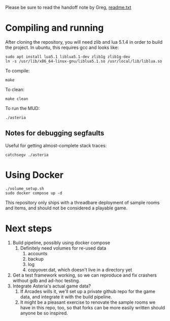 Please be sure to read the handoff note by Greg, [readme.txt](readme.txt)

# Compiling and running

After cloning the repository, you will need zlib and lua 5.1.4 in order to build the project. In ubuntu, this requires gcc and looks like:

```
sudo apt install lua5.1 liblua5.1-dev zlib1g zlib1g-dev
ln -s /usr/lib/x86_64-linux-gnu/liblua5.1.so /usr/local/lib/liblua.so
```

To compile:
```
make
```

To clean:
```
make clean
```

To run the MUD:
```
./asteria
```

## Notes for debugging segfaults

Useful for getting almost-complete stack traces:
```
catchsegv ./asteria
```

# Using Docker

```
./volume_setup.sh
sudo docker compose up -d
```

This repository only ships with a threadbare deployment of sample rooms and items, and should not be considered a playable game.

# Next steps

1. Build pipeline, possibly using docker compose
   1. Definitely need volumes for re-used data
      1. accounts
      2. backup
      3. log
      4. copyover.dat, which doesn't live in a directory yet
2. Get a test framework working, so we can reproduce and fix crashers without gdb and ad-hoc testing.
3. Integrate Asteria's actual game data?
   1. If Arcades wills it, we'll set up a private github repo for the game data, and integrate it with the build pipeline.
   2. It might be a pleasant exercise to renovate the sample rooms we have in this repo, too, so that forks can be more easily written should anyone be so inspired.
